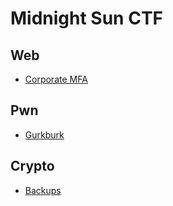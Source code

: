 # Midnight Sun CTF

## Web

* [Corporate MFA](corporate-mfa.md)

## Pwn

* [Gurkburk](gurkburk.md)

## Crypto

* [Backups](backups.md)

